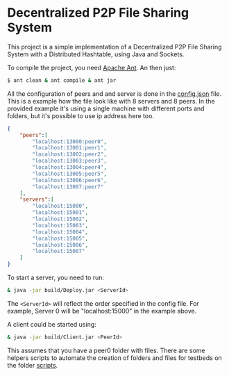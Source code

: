 # Decentralized P2P File Sharing System

This project is a simple implementation of a Decentralized P2P File Sharing System
with a Distributed Hashtable, using Java and Sockets.

To compile the project, you need [Apache Ant](http://ant.apache.org/). An then just:

```sh
$ ant clean & ant compile & ant jar
```

All the configuration of peers and and server is done in the [config.json](https://github.com/gmendonca/decentralize-p2p-file-sharing/blob/master/config.json) file.
This is a example how the file look like with 8 servers and 8 peers. In the provided example
it's using a single machine with different ports and folders, but it's possible to use ip address here too.

```json
{
	"peers":[
		"localhost:13000:peer0",
		"localhost:13001:peer1",
		"localhost:13002:peer2",
		"localhost:13003:peer3",
		"localhost:13004:peer4",
		"localhost:13005:peer5",
		"localhost:13006:peer6",
		"localhost:13007:peer7"
	],
	"servers":[
		"localhost:15000",
		"localhost:15001",
		"localhost:15002",
		"localhost:15003",
		"localhost:15004",
		"localhost:15005",
		"localhost:15006",
		"localhost:15007"
	]
}
```

To start a server, you need to run:

```sh
& java -jar build/Deploy.jar <ServerId>
```

The ```<ServerId>``` will reflect the order specified in the config file. For example,
Server 0 will be "localhost:15000" in the example above.

A client could be started using:

```sh
& java -jar build/Client.jar <PeerId>
```

This assumes that you have a peer0 folder with files.
There are some helpers scripts to automate the creation of folders
and files for testbeds on the folder [scripts](https://github.com/gmendonca/decentralize-p2p-file-sharing/tree/master/scripts).
